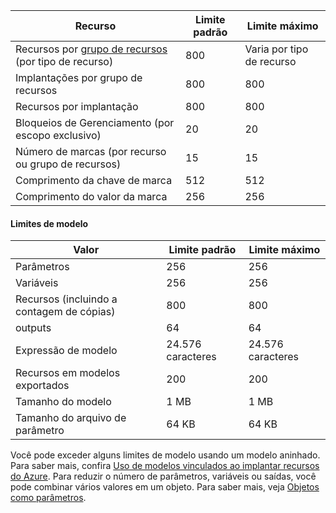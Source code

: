 | Recurso | Limite padrão | Limite máximo |
| --- | --- | --- |
| Recursos por [grupo de recursos](../articles/azure-resource-manager/resource-group-overview.md#resource-groups) (por tipo de recurso) |800 |Varia por tipo de recurso |
| Implantações por grupo de recursos |800 |800 |
| Recursos por implantação |800 |800 |
| Bloqueios de Gerenciamento (por escopo exclusivo) |20 |20 |
| Número de marcas (por recurso ou grupo de recursos) |15 |15 |
| Comprimento da chave de marca |512 |512 |
| Comprimento do valor da marca |256 |256 |


#### <a name="template-limits"></a>Limites de modelo

| Valor | Limite padrão | Limite máximo |
| --- | --- | --- |
| Parâmetros |256 |256 |
| Variáveis |256 |256 |
| Recursos (incluindo a contagem de cópias) |800 |800 |
| outputs |64 |64 |
| Expressão de modelo |24.576 caracteres |24.576 caracteres |
| Recursos em modelos exportados |200 |200 | 
| Tamanho do modelo |1 MB |1 MB |
| Tamanho do arquivo de parâmetro |64 KB |64 KB |

Você pode exceder alguns limites de modelo usando um modelo aninhado. Para saber mais, confira [Uso de modelos vinculados ao implantar recursos do Azure](../articles/azure-resource-manager/resource-group-linked-templates.md). Para reduzir o número de parâmetros, variáveis ou saídas, você pode combinar vários valores em um objeto. Para saber mais, veja [Objetos como parâmetros](../articles/azure-resource-manager/resource-manager-objects-as-parameters.md).